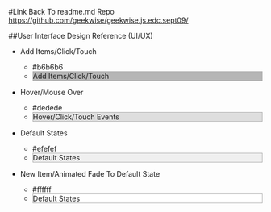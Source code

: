 #Link Back To readme.md Repo<https://github.com/geekwise/geekwise.js.edc.sept09/>##User Interface Design Reference (UI/UX)* Add Items/Click/Touch	* #b6b6b6	*  <div style='border:solid 1px #afafaf; background-color:#b6b6b6'>Add Items/Click/Touch</div>* Hover/Mouse Over	* #dedede	* <div style='border:solid 1px #afafaf;  background-color:#dedede'>Hover/Click/Touch Events</div>* Default States	* #efefef	*  <div style='border:solid 1px #afafaf; background-color:#efefef'>Default States</div>* New Item/Animated Fade To Default State	* #ffffff	*  <div style='border:solid 1px #afafaf; background-color:#ffffff'>Default States</div>